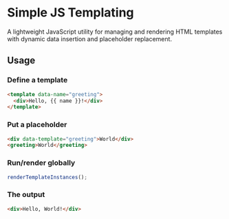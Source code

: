 # Simple JS Templating

A lightweight JavaScript utility for managing and rendering HTML templates with dynamic data insertion and placeholder replacement.

## Usage

### Define a template

```html
<template data-name="greeting">
  <div>Hello, {{ name }}!</div>
</template>
```

### Put a placeholder

```html
<div data-template="greeting">World</div>
<greeting>World</greeting>
```

### Run/render globally

```js
renderTemplateInstances();
```

### The output

```html
<div>Hello, World!</div>
```
